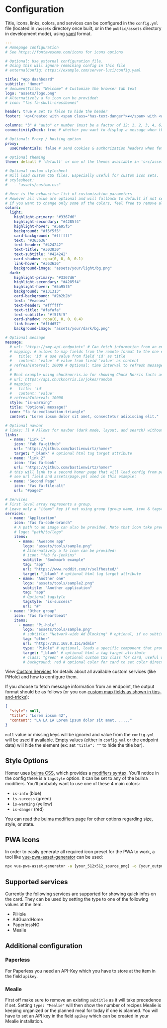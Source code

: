 # Configuration

Title, icons, links, colors, and services can be configured in the `config.yml` file (located in `/assets` directory once built, or in the `public/assets` directory in development mode), using [yaml](http://yaml.org/) format.

```yaml
---
# Homepage configuration
# See https://fontawesome.com/icons for icons options

# Optional: Use external configuration file.
# Using this will ignore remaining config in this file
# externalConfig: https://example.com/server-luci/config.yaml

title: "App dashboard"
subtitle: "Homer"
# documentTitle: "Welcome" # Customize the browser tab text
logo: "assets/logo.png"
# Alternatively a fa icon can be provided:
# icon: "fas fa-skull-crossbones"

header: true # Set to false to hide the header
footer: '<p>Created with <span class="has-text-danger">❤️</span> with <a href="https://bulma.io/">bulma</a>, <a href="https://vuejs.org/">vuejs</a> & <a href="https://fontawesome.com/">font awesome</a> // Fork me on <a href="https://github.com/bastienwirtz/homer"><i class="fab fa-github-alt"></i></a></p>' # set false if you want to hide it.

columns: "3" # "auto" or number (must be a factor of 12: 1, 2, 3, 4, 6, 12)
connectivityCheck: true # whether you want to display a message when the apps are not accessible anymore (VPN disconnected for example)

# Optional: Proxy / hosting option
proxy:
  useCredentials: false # send cookies & authorization headers when fetching service specific data. Set to `true` if you use an authentication proxy.

# Optional theming
theme: default # 'default' or one of the themes available in 'src/assets/themes'.

# Optional custom stylesheet
# Will load custom CSS files. Especially useful for custom icon sets.
# stylesheet:
#   - "assets/custom.css"

# Here is the exhaustive list of customization parameters
# However all value are optional and will fallback to default if not set.
# if you want to change only some of the colors, feel free to remove all unused key.
colors:
  light:
    highlight-primary: "#3367d6"
    highlight-secondary: "#4285f4"
    highlight-hover: "#5a95f5"
    background: "#f5f5f5"
    card-background: "#ffffff"
    text: "#363636"
    text-header: "#424242"
    text-title: "#303030"
    text-subtitle: "#424242"
    card-shadow: rgba(0, 0, 0, 0.1)
    link-hover: "#363636"
    background-image: "assets/your/light/bg.png"
  dark:
    highlight-primary: "#3367d6"
    highlight-secondary: "#4285f4"
    highlight-hover: "#5a95f5"
    background: "#131313"
    card-background: "#2b2b2b"
    text: "#eaeaea"
    text-header: "#ffffff"
    text-title: "#fafafa"
    text-subtitle: "#f5f5f5"
    card-shadow: rgba(0, 0, 0, 0.4)
    link-hover: "#ffdd57"
    background-image: "assets/your/dark/bg.png"

# Optional message
message:
  # url: "https://<my-api-endpoint>" # Can fetch information from an endpoint to override value below.
  # mapping: # allows to map fields from the remote format to the one expected by Homer
  #   title: 'id' # use value from field 'id' as title
  #   content: 'value' # value from field 'value' as content
  # refreshInterval: 10000 # Optional: time interval to refresh message
  #
  # Real example using chucknorris.io for showing Chuck Norris facts as messages:
  # url: https://api.chucknorris.io/jokes/random
  # mapping:
  #   title: 'id'
  #   content: 'value'
  # refreshInterval: 10000
  style: "is-warning"
  title: "Optional message!"
  icon: "fa fa-exclamation-triangle"
  content: "Lorem ipsum dolor sit amet, consectetur adipiscing elit."

# Optional navbar
# links: [] # Allows for navbar (dark mode, layout, and search) without any links
links:
  - name: "Link 1"
    icon: "fab fa-github"
    url: "https://github.com/bastienwirtz/homer"
    target: "_blank" # optional html tag target attribute
  - name: "link 2"
    icon: "fas fa-book"
    url: "https://github.com/bastienwirtz/homer"
  # this will link to a second homer page that will load config from page2.yml and keep default config values as in config.yml file
  # see url field and assets/page.yml used in this example:
  - name: "Second Page"
    icon: "fas fa-file-alt"
    url: "#page2"

# Services
# First level array represents a group.
# Leave only a "items" key if not using group (group name, icon & tagstyle are optional, section separation will not be displayed).
services:
  - name: "Application"
    icon: "fas fa-code-branch"
    # A path to an image can also be provided. Note that icon take precedence if both icon and logo are set.
    # logo: "path/to/logo"
    items:
      - name: "Awesome app"
        logo: "assets/tools/sample.png"
        # Alternatively a fa icon can be provided:
        # icon: "fab fa-jenkins"
        subtitle: "Bookmark example"
        tag: "app"
        url: "https://www.reddit.com/r/selfhosted/"
        target: "_blank" # optional html tag target attribute
      - name: "Another one"
        logo: "assets/tools/sample2.png"
        subtitle: "Another application"
        tag: "app"
        # Optional tagstyle
        tagstyle: "is-success"
        url: "#"
  - name: "Other group"
    icon: "fas fa-heartbeat"
    items:
      - name: "Pi-hole"
        logo: "assets/tools/sample.png"
        # subtitle: "Network-wide Ad Blocking" # optional, if no subtitle is defined, PiHole statistics will be shown
        tag: "other"
        url: "http://192.168.0.151/admin"
        type: "PiHole" # optional, loads a specific component that provides extra features. MUST MATCH a file name (without file extension) available in `src/components/services`
        target: "_blank" # optional html a tag target attribute
        # class: "green" # optional custom CSS class for card, useful with custom stylesheet
        # background: red # optional color for card to set color directly without custom stylesheet
```

View [Custom Services](customservices.md) for details about all available custom services (like PiHole) and how to configure them.

If you choose to fetch message information from an endpoint, the output format should be as follows (or you can [custom map fields as shown in tips-and-tricks](./tips-and-tricks.md#mapping-fields)):

```json
{
  "style": null,
  "title": "Lorem ipsum 42",
  "content": "LA LA LA Lorem ipsum dolor sit amet, ....."
}
```

`null` value or missing keys will be ignored and value from the `config.yml` will be used if available.
Empty values (either in `config.yml` or the endpoint data) will hide the element (ex: set `"title": ""` to hide the title bar).

## Style Options

Homer uses [bulma CSS](https://bulma.io/), which provides a [modifiers syntax](https://bulma.io/documentation/modifiers/syntax/). You'll notice in the config there is a `tagstyle` option. It can be set to any of the bulma modifiers. You'll probably want to use one of these 4 main colors:

- `is-info` (blue)
- `is-success` (green)
- `is-warning` (yellow)
- `is-danger` (red)

You can read the [bulma modifiers page](https://bulma.io/documentation/modifiers/syntax/) for other options regarding size, style, or state.

## PWA Icons

In order to easily generate all required icon preset for the PWA to work, a tool like [vue-pwa-asset-generator](https://www.npmjs.com/package/vue-pwa-asset-generator) can be used:

```bash
npx vue-pwa-asset-generator -a {your_512x512_source_png} -o {your_output_folder}
```

## Supported services

Currently the following services are supported for showing quick infos on the card. They can be used by setting the type to one of the following values at the item.

- PiHole
- AdGuardHome
- PaperlessNG
- Mealie

## Additional configuration

### Paperless

For Paperless you need an API-Key which you have to store at the item in the field `apikey`.

### Mealie

First off make sure to remove an existing `subtitle` as it will take precedence if set. Setting `type: "Mealie"` will then show the number of recipes Mealie is keeping organized or the planned meal for today if one is planned. You will have to set an API key in the field `apikey` which can be created in your Mealie installation.
